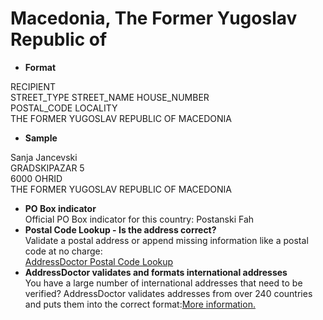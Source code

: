 Macedonia, The Former Yugoslav Republic of
==========================================

- **Format**

RECIPIENT  
STREET_TYPE STREET_NAME HOUSE_NUMBER  
POSTAL_CODE LOCALITY  
THE FORMER YUGOSLAV REPUBLIC OF MACEDONIA
- **Sample**

Sanja Jancevski  
GRADSKIPAZAR 5  
6000 OHRID  
THE FORMER YUGOSLAV REPUBLIC OF MACEDONIA
- **PO Box indicator**  
Official PO Box indicator for this country: Postanski Fah
- **Postal Code Lookup - Is the address correct?**  
Validate a postal address or append missing information like a postal code at no charge:  
[AddressDoctor Postal Code Lookup](http://lookup.addressdoctor.com/lookup/default.aspx?lang=en&country=MKD)
- **AddressDoctor validates and formats international addresses**  
You have a large number of international addresses that need to be verified? AddressDoctor validates addresses from over 240 countries and puts them into the correct format:[More information.](index.php?id=31&L=1)